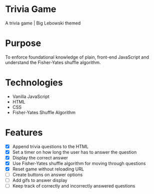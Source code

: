 # Trivia Game
A trivia game | Big Lebowski themed

# Purpose
To enforce foundational knowledge of plain, front-end JavaScript and understand the Fisher-Yates shuffle algorithm.

# Technologies
* Vanilla JavaScript
* HTML
* CSS
* Fisher-Yates Shuffle Algorithm

# Features
- [x] Append trivia questions to the HTML
- [x] Set a timer on how long the user has to answer the question
- [x] Display the correct answer
- [x] Use Fisher-Yates shuffle algorithm for moving through questions
- [x] Reset game without reloading URL
- [ ] Create buttons on answer options
- [ ] Add gifs to answer display
- [ ] Keep track of correctly and incorrectly answered questions
